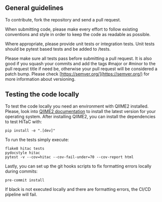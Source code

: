 ## General guidelines

To contribute, fork the repository and send a pull request.

When submitting code, please make every effort to follow existing conventions and style in order to keep the code as readable as possible.

Where appropriate, please provide unit tests or integration tests. Unit tests should be pytest based tests and be added to <project>/tests.

Please make sure all tests pass before submitting a pull request. It is also good if you squash your commits and add the tags #major or #minor to the pull request title if need be, otherwise your pull request will be considered a patch bump. Please check [https://semver.org/](https://semver.org/) for more information about versioning.

## Testing the code locally

To test the code locally you need an environment with QIIME2 installed. Please, look into [QIIME2 documentation](https://docs.qiime2.org/2022.8/install/) to install the latest version for your operating system. After installing QIIME2, you can install the dependencies to test HiTaC with:

```shell
pip install -e ".[dev]"
```

To run the tests simply execute:

```shell
flake8 hitac tests
pydocstyle hitac
pytest -v --cov=hitac --cov-fail-under=70 --cov-report html
```

Lastly, you can set up the git hooks scripts to fix formatting errors locally during commits:

```shell
pre-commit install
```

If black is not executed locally and there are formatting errors, the CI/CD pipeline will fail.

